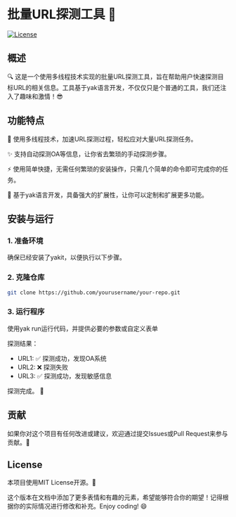 # 批量URL探测工具 🚀

[![License](https://img.shields.io/badge/license-MIT-blue.svg)](LICENSE)

## 概述

🔍 这是一个使用多线程技术实现的批量URL探测工具，旨在帮助用户快速探测目标URL的相关信息。工具基于yak语言开发，不仅仅只是个普通的工具，我们还注入了趣味和激情！😎

## 功能特点

💪 使用多线程技术，加速URL探测过程，轻松应对大量URL探测任务。

✨ 支持自动探测OA等信息，让你省去繁琐的手动探测步骤。

⚡️ 使用简单快捷，无需任何繁琐的安装操作，只需几个简单的命令即可完成你的任务。

🌟 基于yak语言开发，具备强大的扩展性，让你可以定制和扩展更多功能。

## 安装与运行

### 1. 准备环境

确保已经安装了yakit，以便执行以下步骤。

### 2. 克隆仓库

```bash
git clone https://github.com/yourusername/your-repo.git
```

### 3. 运行程序
使用yak run运行代码，并提供必要的参数或自定义表单

探测结果：

- URL1: ✅ 探测成功，发现OA系统
- URL2: ❌ 探测失败
- URL3: ✅ 探测成功，发现敏感信息

探测完成。 🎉

## 贡献
如果你对这个项目有任何改进或建议，欢迎通过提交Issues或Pull Request来参与贡献。🙌

## License

本项目使用MIT License开源。📝


这个版本在文档中添加了更多表情和有趣的元素，希望能够符合你的期望！记得根据你的实际情况进行修改和补充。Enjoy coding! 😄

